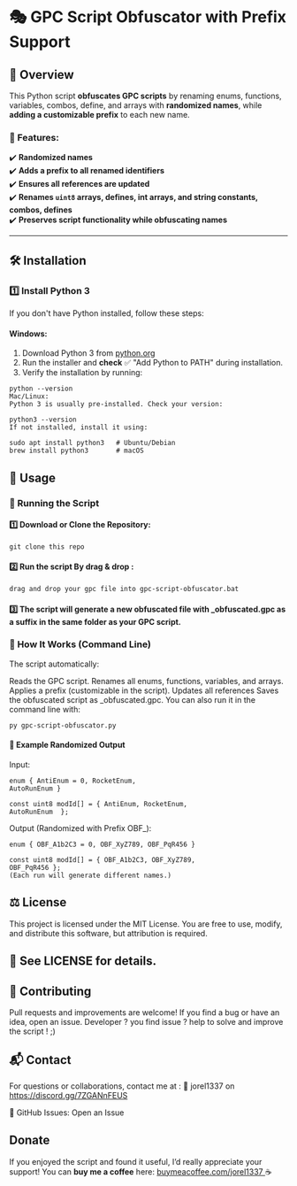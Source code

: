 # 🎭 GPC Script Obfuscator with Prefix Support  

## 🚀 Overview
This Python script **obfuscates GPC scripts** by renaming enums, functions, variables, combos, define, and arrays with **randomized names**, while **adding a customizable prefix** to each new name.

### 🔹 Features:
✔️ **Randomized names**    
✔️ **Adds a prefix to all renamed identifiers**  
✔️ **Ensures all references are updated**  
✔️ **Renames `uint8` arrays, defines, int arrays, and string constants, combos, defines**  
✔️ **Preserves script functionality while obfuscating names**  

---

## 🛠 Installation  

### 1️⃣ Install **Python 3**
If you don't have Python installed, follow these steps:

#### **Windows:**
1. Download Python 3 from [python.org](https://www.python.org/downloads/)
2. Run the installer and **check** ✅ "Add Python to PATH" during installation.
3. Verify the installation by running:
```
python --version
Mac/Linux:
Python 3 is usually pre-installed. Check your version:
 ```
```
python3 --version
If not installed, install it using:
```
 ```
sudo apt install python3   # Ubuntu/Debian  
brew install python3       # macOS  
```

## 📌 Usage
### 🔄 Running the Script
####  1️⃣ Download or Clone the Repository:

```
git clone this repo
```

#### 2️⃣  Run the script By drag & drop :
```
drag and drop your gpc file into gpc-script-obfuscator.bat
```

#### 3️⃣ The script will generate a new obfuscated file with _obfuscated.gpc as a suffix in the same folder as your GPC script.

### 📜 How It Works (Command Line)
The script automatically:

Reads the GPC script.
Renames all enums, functions, variables, and arrays.
Applies a prefix (customizable in the script).
Updates all references
Saves the obfuscated script as <filename>_obfuscated.gpc.
You can also run it in the command line with:

 ```
py gpc-script-obfuscator.py
```

#### 🔀 Example Randomized Output
Input:
  ```
enum { AntiEnum = 0, RocketEnum,
AutoRunEnum }

const uint8 modId[] = { AntiEnum, RocketEnum,
AutoRunEnum  };
 ```
Output (Randomized with Prefix OBF_):
  ```
enum { OBF_A1b2C3 = 0, OBF_XyZ789, OBF_PqR456 }

const uint8 modId[] = { OBF_A1b2C3, OBF_XyZ789,
OBF_PqR456 };
(Each run will generate different names.)
 ```

## ⚖️ License
This project is licensed under the MIT License.
You are free to use, modify, and distribute this software, but attribution is required.

## 📜 See LICENSE for details.

## 🤝 Contributing
Pull requests and improvements are welcome!
If you find a bug or have an idea, open an issue.
Developer ? you find issue ? help to solve and improve the script ! ;)

## 📬 Contact
For questions or collaborations, contact me at :
📧 jorel1337 on  https://discord.gg/7ZGANnFEUS

💬 GitHub Issues: Open an Issue

## Donate
If you enjoyed the script and found it useful, I’d really appreciate your support! You can **buy me a coffee** here: [buymeacoffee.com/jorel1337 ](https://buymeacoffee.com/jorel1337 )  :coffee:
